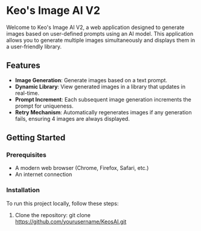# Keo's Image AI V2

Welcome to Keo's Image AI V2, a web application designed to generate images based on user-defined prompts using an AI model. This application allows you to generate multiple images simultaneously and displays them in a user-friendly library.

## Features

- **Image Generation**: Generate images based on a text prompt.
- **Dynamic Library**: View generated images in a library that updates in real-time.
- **Prompt Increment**: Each subsequent image generation increments the prompt for uniqueness.
- **Retry Mechanism**: Automatically regenerates images if any generation fails, ensuring 4 images are always displayed.

## Getting Started

### Prerequisites

- A modern web browser (Chrome, Firefox, Safari, etc.)
- An internet connection

### Installation

To run this project locally, follow these steps:

1. Clone the repository:
   git clone https://github.com/yourusername/KeosAI.git
